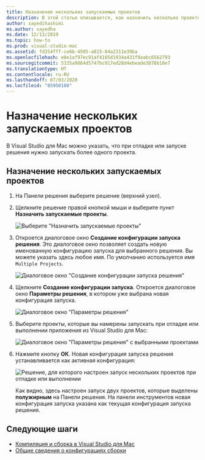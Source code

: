 ```yaml
---
title: Назначение нескольких запускаемых проектов
description: В этой статье описывается, как назначить несколько проектов для запуска при выполнении или отладке.
author: sayedihashimi
ms.author: sayedha
ms.date: 12/13/2019
ms.topic: how-to
ms.prod: visual-studio-mac
ms.assetid: fd354fff-ce6b-4505-a815-84a2311e39ba
ms.openlocfilehash: e0e1af97ec91af4105d1934a431f9aabc6562793
ms.sourcegitcommit: 5335a9864d5747bc917ed28d4ebeade3076b10e7
ms.translationtype: HT
ms.contentlocale: ru-RU
ms.lasthandoff: 07/03/2020
ms.locfileid: "85950108"
---
```

# <a name="set-multiple-startup-projects"></a>Назначение нескольких запускаемых проектов

В Visual Studio для Mac можно указать, что при отладке или запуске решения нужно запускать более одного проекта.

## <a name="to-set-multiple-startup-projects"></a>Назначение нескольких запускаемых проектов

1. На Панели решения выберите решение (верхний узел).

2. Щелкните решение правой кнопкой мыши и выберите пункт **Назначить запускаемые проекты**.

   ![Выберите "Назначить запускаемые проекты"](media/startup-proj-ctx-menu.png)

3. Откроется диалоговое окно **Создание конфигурации запуска решения**. Это диалоговое окно позволяет создать новую именованную конфигурацию запуска для выбранного решения. Вы можете указать здесь любое имя. По умолчанию используется имя `Multiple Projects`.

   ![Диалоговое окно "Создание конфигурации запуска решения"](media/create-sln-run-config.png)

4. Щелкните **Создание конфигурации запуска**. Откроется диалоговое окно **Параметры решения**, в котором уже выбрана новая конфигурация запуска.

   ![Диалоговое окно "Параметры решения"](media/sln-options-run-config-multi-projects.png)

5. Выберите проекты, которые вы намерены запускать при отладке или выполнении приложения из Visual Studio для Mac:

   ![Диалоговое окно "Параметры решения" с выбранными проектами](media/sln-options-run-config-multi-projects-configured.png)

6. Нажмите кнопку **ОК**. Новая конфигурация запуска решения устанавливается как активная конфигурация:

   ![Решение, для которого настроен запуск нескольких проектов при отладке или выполнении](media/startup-project-configured.png)

   Как видно, здесь настроен запуск двух проектов, которые выделены **полужирным** на Панели решения. На панели инструментов новая конфигурация запуска указана как текущая конфигурация запуска решения.

## <a name="next-steps"></a>Следующие шаги

- [Компиляция и сборка в Visual Studio для Mac](compiling-and-building.md)
- [Общие сведения о конфигурациях сборки](configurations.md)

